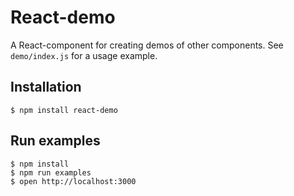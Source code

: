 # React-demo

A React-component for creating demos of other components.
See `demo/index.js` for a usage example.

## Installation

```
$ npm install react-demo
```

## Run examples

```
$ npm install
$ npm run examples
$ open http://localhost:3000
```
